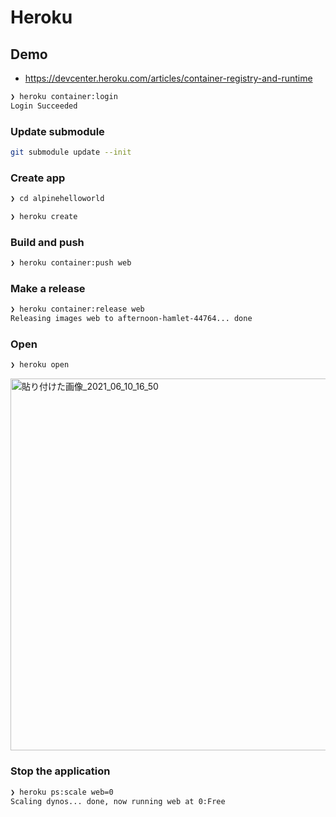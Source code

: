 # Heroku

## Demo

- https://devcenter.heroku.com/articles/container-registry-and-runtime

```bash
❯ heroku container:login
Login Succeeded
```

### Update submodule

```bash
git submodule update --init
```

### Create app

```bash
❯ cd alpinehelloworld

❯ heroku create
```

### Build and push

```bash
❯ heroku container:push web
```

### Make a release

```bash
❯ heroku container:release web
Releasing images web to afternoon-hamlet-44764... done
```

### Open

```bash
❯ heroku open
```

<img width="595" alt="貼り付けた画像_2021_06_10_16_50" src="https://user-images.githubusercontent.com/45956169/121486308-fcd1f000-ca0b-11eb-89c2-be3b8a4e622a.png">

### Stop the application

```bash
❯ heroku ps:scale web=0
Scaling dynos... done, now running web at 0:Free
```
